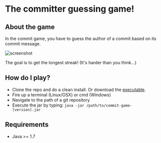 # The committer guessing game!

## About the game

In the commit game, you have to guess the author of a commit based on its commit message.

![screenshot](https://cloud.githubusercontent.com/assets/5860071/8462032/8a06665a-2039-11e5-9a95-864a2cd57321.png)

The goal is to get the longest streak! (It's harder than you think...)

## How do I play?

- Clone the repo and do a clean install. Or download the [executable](../maven-repository/raw/master/releases/com/vrachieru/commit-game/1.0/commit-game-1.0.jar).
- Fire up a terminal (Linux/OSX) or cmd (Windows)
- Navigate to the path of a git repository
- Execute the jar by typing: `java -jar /path/to/commit-game-[version].jar`

## Requirements

- Java >= 1.7
